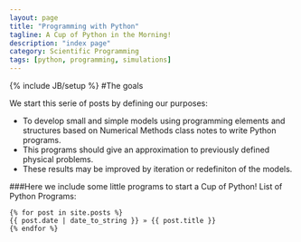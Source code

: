 ```yaml
---
layout: page
title: "Programming with Python"
tagline: A Cup of Python in the Morning!
description: "index page"
category: Scientific Programming
tags: [python, programming, simulations]
---
```

{% include JB/setup %}
#The goals

We start this serie of posts by defining our purposes:

* To develop small and simple models using programming elements and structures based on Numerical Methods class notes to write Python programs. 
* This programs should give an approximation to previously defined physical problems.
* These results may be improved by iteration or redefiniton of the models.

###Here we include some little programs to start a Cup of Python!
List of Python Programs:

    {% for post in site.posts %}
    {{ post.date | date_to_string }} » {{ post.title }}
    {% endfor %} 
